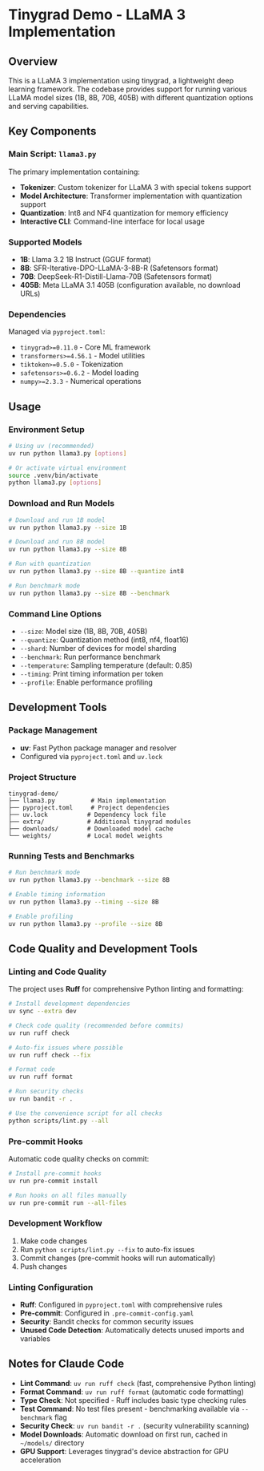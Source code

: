 # Tinygrad Demo - LLaMA 3 Implementation

## Overview

This is a LLaMA 3 implementation using tinygrad, a lightweight deep learning framework. The codebase provides support for running various LLaMA model sizes (1B, 8B, 70B, 405B) with different quantization options and serving capabilities.

## Key Components

### Main Script: `llama3.py`
The primary implementation containing:
- **Tokenizer**: Custom tokenizer for LLaMA 3 with special tokens support
- **Model Architecture**: Transformer implementation with quantization support
- **Quantization**: Int8 and NF4 quantization for memory efficiency
- **Interactive CLI**: Command-line interface for local usage

### Supported Models
- **1B**: Llama 3.2 1B Instruct (GGUF format)
- **8B**: SFR-Iterative-DPO-LLaMA-3-8B-R (Safetensors format)
- **70B**: DeepSeek-R1-Distill-Llama-70B (Safetensors format)
- **405B**: Meta LLaMA 3.1 405B (configuration available, no download URLs)

### Dependencies
Managed via `pyproject.toml`:
- `tinygrad>=0.11.0` - Core ML framework
- `transformers>=4.56.1` - Model utilities
- `tiktoken>=0.5.0` - Tokenization
- `safetensors>=0.6.2` - Model loading
- `numpy>=2.3.3` - Numerical operations

## Usage

### Environment Setup
```bash
# Using uv (recommended)
uv run python llama3.py [options]

# Or activate virtual environment
source .venv/bin/activate
python llama3.py [options]
```

### Download and Run Models
```bash
# Download and run 1B model
uv run python llama3.py --size 1B

# Download and run 8B model
uv run python llama3.py --size 8B

# Run with quantization
uv run python llama3.py --size 8B --quantize int8

# Run benchmark mode
uv run python llama3.py --size 8B --benchmark
```

### Command Line Options
- `--size`: Model size (1B, 8B, 70B, 405B)
- `--quantize`: Quantization method (int8, nf4, float16)
- `--shard`: Number of devices for model sharding
- `--benchmark`: Run performance benchmark
- `--temperature`: Sampling temperature (default: 0.85)
- `--timing`: Print timing information per token
- `--profile`: Enable performance profiling

## Development Tools

### Package Management
- **uv**: Fast Python package manager and resolver
- Configured via `pyproject.toml` and `uv.lock`

### Project Structure
```
tinygrad-demo/
├── llama3.py          # Main implementation
├── pyproject.toml     # Project dependencies
├── uv.lock           # Dependency lock file
├── extra/            # Additional tinygrad modules
├── downloads/        # Downloaded model cache
└── weights/          # Local model weights
```

### Running Tests and Benchmarks
```bash
# Run benchmark mode
uv run python llama3.py --benchmark --size 8B

# Enable timing information
uv run python llama3.py --timing --size 8B

# Enable profiling
uv run python llama3.py --profile --size 8B
```

## Code Quality and Development Tools

### Linting and Code Quality
The project uses **Ruff** for comprehensive Python linting and formatting:

```bash
# Install development dependencies
uv sync --extra dev

# Check code quality (recommended before commits)
uv run ruff check

# Auto-fix issues where possible
uv run ruff check --fix

# Format code
uv run ruff format

# Run security checks
uv run bandit -r .

# Use the convenience script for all checks
python scripts/lint.py --all
```

### Pre-commit Hooks
Automatic code quality checks on commit:

```bash
# Install pre-commit hooks
uv run pre-commit install

# Run hooks on all files manually
uv run pre-commit run --all-files
```

### Development Workflow
1. Make code changes
2. Run `python scripts/lint.py --fix` to auto-fix issues
3. Commit changes (pre-commit hooks will run automatically)
4. Push changes

### Linting Configuration
- **Ruff**: Configured in `pyproject.toml` with comprehensive rules
- **Pre-commit**: Configured in `.pre-commit-config.yaml`
- **Security**: Bandit checks for common security issues
- **Unused Code Detection**: Automatically detects unused imports and variables

## Notes for Claude Code

- **Lint Command**: `uv run ruff check` (fast, comprehensive Python linting)
- **Format Command**: `uv run ruff format` (automatic code formatting)
- **Type Check**: Not specified - Ruff includes basic type checking rules
- **Test Command**: No test files present - benchmarking available via `--benchmark` flag
- **Security Check**: `uv run bandit -r .` (security vulnerability scanning)
- **Model Downloads**: Automatic download on first run, cached in `~/models/` directory
- **GPU Support**: Leverages tinygrad's device abstraction for GPU acceleration